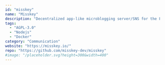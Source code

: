 ```yaml
---
id: "misskey"
name: "Misskey"
description: "Decentralized app-like microblogging server/SNS for the Fediverse, using the ActivityPub protocol like GNU social and Mastodon."
tags:
  - "AGPL-3.0"
  - "Nodejs"
  - "Docker"
category: "Communication"
website: "https://misskey.io/"
repo: "https://github.com/misskey-dev/misskey"
#image: "/placeholder.svg?height=300&width=400"
---
```


